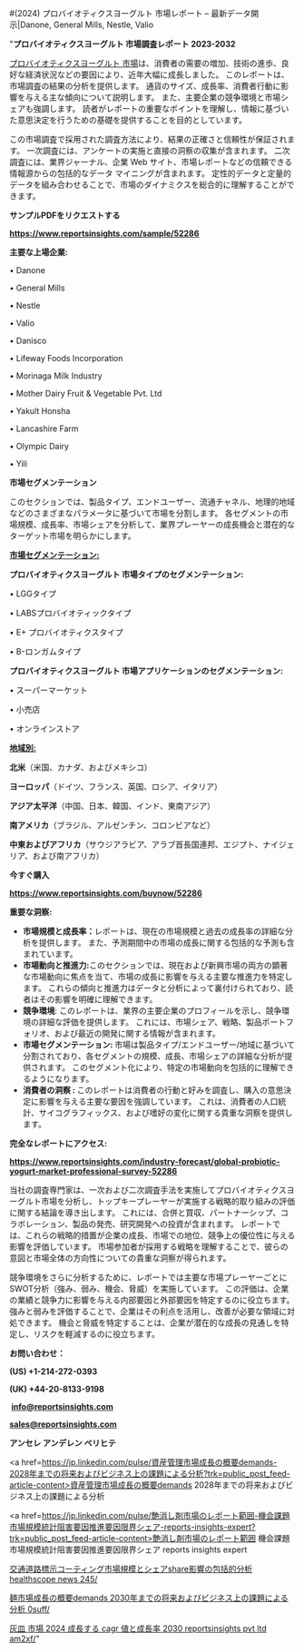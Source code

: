#(2024) プロバイオティクスヨーグルト 市場レポート – 最新データ開示|Danone, General Mills, Nestle, Valio

"<strong>プロバイオティクスヨーグルト 市場調査レポート 2023-2032</strong>

<a href=https://www.reportsinsights.com/sample/52286>プロバイオティクスヨーグルト 市場</a>は、消費者の需要の増加、技術の進歩、良好な経済状況などの要因により、近年大幅に成長しました。 このレポートは、市場調査の結果の分析を提供します。 通貨のサイズ、成長率、消費者行動に影響を与える主な傾向について説明します。 また、主要企業の競争環境と市場シェアも強調します。 読者がレポートの重要なポイントを理解し、情報に基づいた意思決定を行うための基礎を提供することを目的としています。

この市場調査で採用された調査方法により、結果の正確さと信頼性が保証されます。 一次調査には、アンケートの実施と直接の洞察の収集が含まれます。 二次調査には、業界ジャーナル、企業 Web サイト、市場レポートなどの信頼できる情報源からの包括的なデータ マイニングが含まれます。 定性的データと定量的データを組み合わせることで、市場のダイナミクスを総合的に理解することができます。

<strong><b>サンプルPDFをリクエストする</b></strong>

<a href=https://www.reportsinsights.com/sample/52286><strong><u>https://www.reportsinsights.com/sample/52286</u></strong></a>

<strong>主要な上場企業:</strong>

• Danone

• General Mills

• Nestle

• Valio

• Danisco

• Lifeway Foods Incorporation

• Morinaga Milk Industry

• Mother Dairy Fruit & Vegetable Pvt. Ltd

• Yakult Honsha

• Lancashire Farm

• Olympic Dairy

• Yili

<strong>市場セグメンテーション</strong>

このセクションでは、製品タイプ、エンドユーザー、流通チャネル、地理的地域などのさまざまなパラメータに基づいて市場を分割します。 各セグメントの市場規模、成長率、市場シェアを分析して、業界プレーヤーの成長機会と潜在的なターゲット市場を明らかにします。

<strong><u>市場セグメンテーション</u></strong><strong><u>:</u></strong>

<strong>プロバイオティクスヨーグルト 市場タイプのセグメンテーション:</strong>

• LGGタイプ

• LABSプロバイオティックタイプ

• E+ プロバイオティクスタイプ

• B-ロンガムタイプ

<strong>プロバイオティクスヨーグルト 市場アプリケーションのセグメンテーション:</strong>

• スーパーマーケット

• 小売店

• オンラインストア

<strong><u>地域別</u></strong><strong><u>:</u></strong>

<strong>北米</strong>（米国、カナダ、およびメキシコ）

<strong>ヨーロッパ</strong>（ドイツ、フランス、英国、ロシア、イタリア）

<strong>アジア太平洋</strong>（中国、日本、韓国、インド、東南アジア）

<strong>南アメリカ</strong>（ブラジル、アルゼンチン、コロンビアなど）

<strong>中東およびアフリカ</strong>（サウジアラビア、アラブ首長国連邦、エジプト、ナイジェリア、および南アフリカ）

<strong>今すぐ購入</strong>

<a href=https://www.reportsinsights.com/buynow/52286><strong><u>https://www.reportsinsights.com/buynow/52286</u></strong></a>

<strong>重要な洞察:</strong>
<ul>
  <li><strong>市場規模と成長率：</strong>レポートは、現在の市場規模と過去の成長率の詳細な分析を提供します。 また、予測期間中の市場の成長に関する包括的な予測も含まれています。</li>
  <li><strong>市場動向と推進力:</strong>このセクションでは、現在および新興市場の両方の顕著な市場動向に焦点を当て、市場の成長に影響を与える主要な推進力を特定します。 これらの傾向と推進力はデータと分析によって裏付けられており、読者はその影響を明確に理解できます。</li>
  <li><strong>競争環境</strong>: このレポートは、業界の主要企業のプロフィールを示し、競争環境の詳細な評価を提供します。 これには、市場シェア、戦略、製品ポートフォリオ、および最近の開発に関する情報が含まれます。</li>
  <li><strong>市場セグメンテーション: </strong>市場は製品タイプ/エンドユーザー/地域に基づいて分割されており、各セグメントの規模、成長、市場シェアの詳細な分析が提供されます。 このセグメント化により、特定の市場動向を包括的に理解できるようになります。</li>
  <li><strong>消費者の洞察 : </strong>このレポートは消費者の行動と好みを調査し、購入の意思決定に影響を与える主要な要因を強調しています。 これは、消費者の人口統計、サイコグラフィックス、および嗜好の変化に関する貴重な洞察を提供します。</li>
</ul>
<strong>完全なレポートにアクセス:</strong>

<a href=https://www.reportsinsights.com/industry-forecast/global-probiotic-yogurt-market-professional-survey-52286><strong><u><b>https://www.reportsinsights.com/industry-forecast/global-probiotic-yogurt-market-professional-survey-52286</b></u></strong></a>

当社の調査専門家は、一次および二次調査手法を実施してプロバイオティクスヨーグルト市場を分析し、トップキープレーヤーが実施する戦略的取り組みの評価に関する結論を導き出します。 これには、合併と買収、パートナーシップ、コラボレーション、製品の発売、研究開発への投資が含まれます。 レポートでは、これらの戦略的措置が企業の成長、市場での地位、競争上の優位性に与える影響を評価しています。 市場参加者が採用する戦略を理解することで、彼らの意図と市場全体の方向性についての貴重な洞察が得られます。

競争環境をさらに分析するために、レポートでは主要な市場プレーヤーごとにSWOT分析（強み、弱み、機会、脅威）を実施しています。 この評価は、企業の業績と競争力に影響を与える内部要因と外部要因を特定するのに役立ちます。 強みと弱みを評価することで、企業はその利点を活用し、改善が必要な領域に対処できます。 機会と脅威を特定することは、企業が潜在的な成長の見通しを特定し、リスクを軽減するのに役立ちます。

<strong>お問い合わせ：</strong>

<strong>(US) +1-214-272-0393</strong>

<strong>(UK) +44-20-8133-9198</strong>

<strong> </strong><a href=info@reportsinsights.com><strong><u>info@reportsinsights.com</u></strong></a>

<a href=sales@reportsinsights.com><strong><u>sales@reportsinsights.com</u></strong></a>

<strong>アンセレ アンデレン ベリヒテ</strong>

<a href=https://jp.linkedin.com/pulse/資産管理市場成長の概要demands-2028年までの将来およびビジネス上の課題による分析?trk=public_post_feed-article-content>資産管理市場成長の概要demands 2028年までの将来およびビジネス上の課題による分析</a>

<a href=https://jp.linkedin.com/pulse/艶消し剤市場のレポート範囲-機会課題市場規模統計阻害要因推進要因限界シェア-reports-insights-expert?trk=public_post_feed-article-content>艶消し剤市場のレポート範囲 機会課題市場規模統計阻害要因推進要因限界シェア reports insights expert</a>

<a href=https://www.linkedin.com/pulse/交通道路標示コーティング市場規模とシェアshare影響の包括的分析-healthscope-news-245/>交通道路標示コーティング市場規模とシェアshare影響の包括的分析 healthscope news 245/</a>

<a href=https://www.linkedin.com/pulse/麺市場成長の概要demands-2030年までの将来およびビジネス上の課題による分析-0suff/>麺市場成長の概要demands 2030年までの将来およびビジネス上の課題による分析 0suff/</a>

<a href=https://www.linkedin.com/pulse/灰皿-市場-2024-成長する-cagr-値と成長率-2030-reportsinsights-pvt-ltd-am2xf/>灰皿 市場 2024 成長する cagr 値と成長率 2030 reportsinsights pvt ltd am2xf/</a>"
